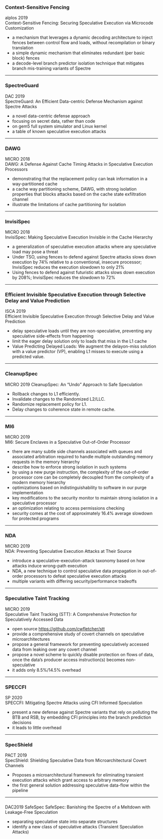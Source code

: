 ### Context-Sensitive Fencing
alplos 2019  
Context-Sensitive Fencing: Securing Speculative
Execution via Microcode Customization
* a mechanism that leverages a dynamic decoding architecture to inject fences between control flow and loads, without
recompilation or binary translation
* a simple dynamic mechanism that eliminates redundant (per basic block) fences
* a decode-level branch predictor isolation technique that mitigates branch mis-training
variants of Spectre
***

### SpectreGuard
DAC 2019  
SpectreGuard: An Efficient Data-centric Defense Mechanism against Spectre Attacks
* a novel data-centric defense approach
* focusing on secret data, rather than code
* on gem5 full system simulator and Linux kernel
* a table of known speculative execution attacks
***

### DAWG
MICRO 2018  
DAWG: A Defense Against Cache Timing Attacks in Speculative Execution Processors
* demonstrating that the replacement policy can leak information in a way-partitioned cache
* a cache way partitioning scheme, DAWG, with strong isolation properties that blocks attacks based on the cache state exfiltration channel
* illustrate the limitations of cache partitioning for isolation
***

### InvisiSpec
MICRO 2018  
InvisiSpec: Making Speculative Execution Invisible in the Cache Hierarchy
* a generalization of speculative execution attacks where any speculative load may pose a threat
* Under TSO, using fences to defend against Spectre attacks slows down execution by 74% relative to a conventional, insecure processor; InvisiSpec reduces the execution slowdown to only 21%
* Using fences to defend against futuristic attacks slows down execution by 208%; InvisiSpec reduces the slowdown to 72%
***

### Efficient Invisible Speculative Execution through Selective Delay and Value Prediction
ISCA 2019  
Efficient Invisible Speculative Execution through Selective Delay and Value Prediction
* delay speculative loads until they are non-speculative, preventing any speculative side-effects from happening
* limit the eager delay solution only to loads that miss in the L1 cache
* Value Predicting Delayed Loads: We augment the delayon-miss solution with a value predictor (VP), enabling L1 misses to execute using a predicted value.
***

### CleanupSpec
MICRO 2019
CleanupSpec: An “Undo” Approach to Safe Speculation
* Rollback changes to L1 efficiently.
* Invalidate changes to the Randomized L2/LLC.
* Randomize replacement policy for L1.
* Delay changes to coherence state in remote cache.
***

### MI6
MICRO 2019  
MI6: Secure Enclaves in a Speculative Out-of-Order Processor
* there are many subtle side channels associated
with queues and associated arbitration required to handle
multiple outstanding memory requests in the memory hierarchy
* describe how to enforce strong isolation in such systems
* by using a new purge instruction, the complexity of the out-of-order processor core can be completely decoupled from the complexity of a modern memory hierarchy
* optimizations based on indistinguishability to software in our purge implementation
* key modifications to the security monitor to maintain strong isolation in a speculative processor
* an optimization relating to access permissions checking
* security comes at the cost of approximately 16.4% average slowdown for protected programs
***

### NDA
MICRO 2019  
NDA: Preventing Speculative Execution Attacks at Their Source
* introduce a speculative-execution-attack taxonomy based on how attacks induce wrong-path execution
* NDA, a new technique to control speculative data propagation in out-of-order processors to defeat speculative execution attacks
* multiple variants with differing security/performance tradeoffs
***

### Speculative Taint Tracking
MICRO 2019  
Speculative Taint Tracking (STT): A Comprehensive Protection
for Speculatively Accessed Data
* open source https://github.com/cwfletcher/stt
* provide a comprehensive study of covert channels on
speculative microarchitectures
* propose a general framework for preventing speculatively accessed data from leaking over any covert channel
* propose a novel scheme to quickly disable protection on
flows of data, once the data’s producer access instruction(s)
becomes non-speculative
* it adds only 8.5%/14.5% overhead
***

### SPECCFI
SP 2020  
SPECCFI: Mitigating Spectre Attacks using CFI Informed Speculation
* present a new defense against Spectre variants that rely on polluting the BTB and RSB, by embedding CFI principles into the branch prediction decisions
* it leads to little overhead
***

### SpecShield
PACT 2019  
SpecShield: Shielding Speculative Data from Microarchitectural Covert Channels
* Proposes a microarchitectural framework for eliminating transient execution attacks which grant access to arbitrary memory
* the first general solution addressing speculative data-flow within the pipeline
***

### 
DAC2019 SafeSpec
SafeSpec: Banishing the Spectre of a Meltdown with Leakage-Free Speculation
* separating speculative state into separate structures
* identify a new class of speculative attacks (Transient Speculation Attacks)

<!-- ### Foreshadow
USENIX‘18  
Foreshadow: Extracting the Keys to the Intel SGX Kingdom with Transient Out-of-Order Execution
***

### SgxPectre Attacks
arXiv’18  
SgxPectre Attacks: Stealing Intel Secrets from SGX Enclaves via Speculative Execution
***

### A Systematic Evaluation of Transient Execution Attacks and Defenses
USENIX‘19  
A Systematic Evaluation of Transient Execution Attacks and Defenses
* We systematize Spectre- and Meltdown-type attacks, advancing attack surface understanding, highlighting misclassifications, and revealing new attacks. 
* We provide a clear distinction between Meltdown/Spectre, required for designing effective countermeasures. 
* We provide a classification of gadgets and discuss their prevalence in real-world software.
* We categorize defenses and show that most, including deployed ones, cannot fully mitigate all attack variants.
* We describe new branch mistraining strategies, highlighting the difficulty of eradicating Spectre-type attacks
***

### NetSpectre
ESORICS 2019  
NetSpectre: Read Arbitrary Memory over Network
* the first fully remote Spectre attack
* We present the first access-driven remote cache attack (Evict+Reload) and the first remote Spectre attack.
* We demonstrate the first Spectre attack which does not use the cache but a new and fast AVX-based covert channel.
* We use simpler Spectre gadgets in remote ASLR breaks.
***

### BranchScope
ASPLOS'18  
BranchScope: A New Side-Channel Attack on Directional Branch Predictor
* the first fine-grained attack on the directional branch predictor
* BranchScope is not affected by defenses against BTB-based attacks.
* BranchScope works reliably and efficiently from user space across three generations of Intel processors in the presence of system noise.
* Providing branch prediction units that are secure to side channel attacks. 123-->
